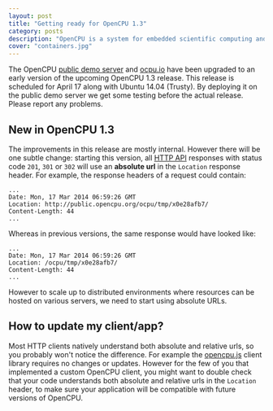 ```yaml
---
layout: post
title: "Getting ready for OpenCPU 1.3"
category: posts
description: "OpenCPU is a system for embedded scientific computing and reproducible research. The OpenCPU HTTP API provides a middle layer interface to R. Either use the public servers or host your own."
cover: "containers.jpg"
---
```


The OpenCPU <a href="../../demo.html">public demo server</a> and <a href="https://demo.ocpu.io">ocpu.io</a> have been upgraded to an early version of the upcoming OpenCPU 1.3 release. This release is scheduled for April 17 along with Ubuntu 14.04 (Trusty). By deploying it on the public demo server we get some testing before the actual release. Please report any problems.

## New in OpenCPU 1.3

The improvements in this release are mostly internal. However there will be one subtle change: starting this version, all <a href="../../api.html">HTTP API</a> responses with status code <code>201</code>, <code>301</code> or <code>302</code> will use an <b>absolute url</b> in the <code>Location</code> response header. For example, the response headers of a request could contain:

	...
	Date: Mon, 17 Mar 2014 06:59:26 GMT
	Location: http://public.opencpu.org/ocpu/tmp/x0e28afb7/
	Content-Length: 44
	...

Whereas in previous versions, the same response would have looked like:

	...
	Date: Mon, 17 Mar 2014 06:59:26 GMT
	Location: /ocpu/tmp/x0e28afb7/
	Content-Length: 44
	...

However to scale up to distributed environments where resources can be hosted on various servers, we need to start using absolute URLs.

## How to update my client/app?

Most HTTP clients natively understand both absolute and relative urls, so you probably won't notice the difference. For example the <a href="../../jslib.html">opencpu.js</a> client library requires no changes or updates. However for the few of you that implemented a custom OpenCPU client, you might want to double check that your code understands both absolute and relative urls in the <code>Location</code> header, to make sure your application will be compatible with future versions of OpenCPU.